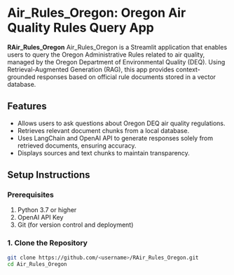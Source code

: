 # Air_Rules_Oregon: Oregon Air Quality Rules Query App

**RAir_Rules_Oregon** Air_Rules_Oregon is a Streamlit application that enables users to query the Oregon Administrative Rules related to air quality, managed by the Oregon Department of Environmental Quality (DEQ). Using Retrieval-Augmented Generation (RAG), this app provides context-grounded responses based on official rule documents stored in a vector database.

## Features

- Allows users to ask questions about Oregon DEQ air quality regulations.
- Retrieves relevant document chunks from a local database.
- Uses LangChain and OpenAI API to generate responses solely from retrieved documents, ensuring accuracy.
- Displays sources and text chunks to maintain transparency.

## Setup Instructions

### Prerequisites

1. Python 3.7 or higher
2. OpenAI API Key
3. Git (for version control and deployment)

### 1. Clone the Repository

```bash
git clone https://github.com/<username>/RAir_Rules_Oregon.git
cd Air_Rules_Oregon